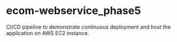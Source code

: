 # ecom-webservice_phase5
CI/CD pipeline to demonstrate continuous deployment and host the application on AWS EC2 instance.
